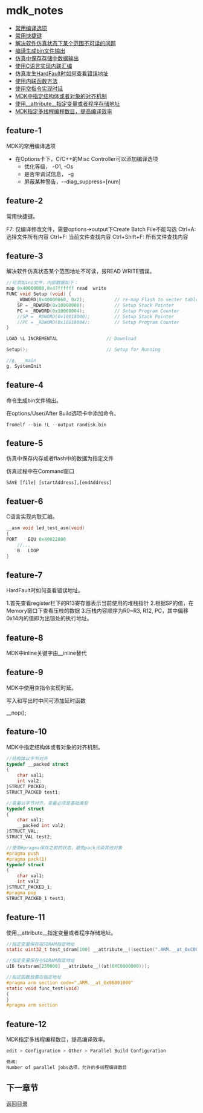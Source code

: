 # mdk_notes

- [常用编译选项](#feature-1)
- [常用快捷键](#feature-2)
- [解决软件仿真状态下某个范围不可读的问题](#feature-3)
- [编译生成bin文件输出](#feature-4)
- [仿真中保存存储中数据输出](#feature-5)
- [使用C语言实现内联汇编](#featuer-6)
- [仿真发生HardFault时如何查看错误地址](#feature-7)
- [使用内联函数方法](#feature-8)
- [使用空指令实现时延](#feature-9)
- [MDK中指定结构体或者对象的对齐机制](#feature-10)
- [使用__attribute__指定变量或者程序存储地址](#feature-11)
- [MDK指定多线程编程数目，提高编译效率](#feature-12)

## feature-1

MDK的常用编译选项

- 在Options卡下，C/C++的Misc Controller可以添加编译选项
  - 优化等级， -O1, -Os
  - 是否带调试信息， -g
  - 屏蔽某种警告，--diag_suppress=[num]

## feature-2

常用快捷键。

F7: 仅编译修改文件，需要options->output下Create Batch File不能勾选
Ctrl+A: 选择文件所有内容
Ctrl+F: 当前文件查找内容
Ctrl+Shift+F: 所有文件查找内容

## feature-3

解决软件仿真状态某个范围地址不可读，报READ WRITE错误。

```c
//可添加ini文件，内部数据如下：
map 0x40000000,0x47ffffff read  write
FUNC void Setup (void) {
    _WDWORD(0x40000060, 0x2);           // re-map Flash to vecter table
    SP = _RDWORD(0x10000000);           // Setup Stack Pointer
    PC = _RDWORD(0x10000004);           // Setup Program Counter
    //SP = _RDWORD(0x10018000);         // Setup Stack Pointer
    //PC = _RDWORD(0x10018004);         // Setup Program Counter
}

LOAD %L INCREMENTAL                  // Download

Setup();                             // Setup for Running

//g, __main
g, SystemInit
```

## feature-4

命令生成bin文件输出。

在options/User/After Build选项卡中添加命令。

```shell
fromelf --bin !L --output randisk.bin
```

## feature-5

仿真中保存内存或者flash中的数据为指定文件

仿真过程中在Command窗口

```shell
SAVE [file] [startAddress],[endAddress]
```

## featuer-6

C语言实现内联汇编。

```c
__asm void led_test_asm(void)
{
PORT    EQU 0x40022000
    //...
    B   LOOP
}
```

## feature-7

HardFault时如何查看错误地址。

1.首先查看register栏下的R13寄存器表示当前使用的堆栈指针
2.根据SP的值，在Memory窗口下查看压栈的数据
3.压栈内容顺序为R0~R3, R12, PC，其中偏移0x14内的值即为出错处的执行地址。

## feature-8

MDK中inline关键字由__inline替代

## feature-9

MDK中使用空指令实现时延。

写入和写出时中间可添加延时函数

__nop();

## feature-10

MDK中指定结构体或者对象的对齐机制。

```c
//结构体以字节对齐
typedef __packed struct
{
    char val1;
    int val2;
}STRUCT_PACKED;
STRUCT_PACKED test1;

//变量以字节对齐，变量必须是基础类型
typedef struct
{
    char val1;
    __packed int val2;
}STRUCT_VAL;
STRUCT_VAL test2;

//使用#pragma保存之前的状态，避免pack污染其他对象
#pragma push
#pragma pack(1)
typedef struct
{
    char val1;
    int val2
}STRUCT_PACKED_1;
#pragma pop
STRUCT_PACKED_1 test3;
```

## feature-11

使用__attribute__指定变量或者程序存储地址。

```c
//指定变量保存在SDRAM指定地址
static uint32_t test_sdram[100] __attribute__((section(".ARM.__at_0xC0000000")));

//指定变量保存在SDRAM指定地址
u16 testsram[250000] __attribute__((at(0XC0000000)));

//指定函数放置在指定地址
#pragma arm section code=".ARM.__at_0x08001000"
static void func_test(void)
{
}
#pragma arm section
```

## feature-12

MDK指定多线程编程数目，提高编译效率。

```c
edit > Configuration > Other > Parallel Build Configuration

修改:
Number of parallel jobs选项，允许的多线程编译数目
```

## 下一章节

[返回目录](./../README.md)